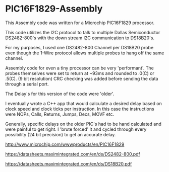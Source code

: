 # PIC16F1829-Assembly
This Assembly code was written for a Microchip PIC16F1829 processor.

This code utilizes the I2C protocol to talk to multiple Dallas Semiconductor DS2482-800's with the down stream I2C communication to DS18B20's.

For my purposes, I used one DS2482-800 Channel per DS18B20 probe even though the 1-Wire protocol allows multiple probes to hang off the same channel.

Assembly code for even a tiny processor can be very 'performant'.
The probes themselves were set to return at ~93ms and rounded to .0(C) or .5(C). (9 bit resolution)
CRC checking was added before sending the data through a serial port.

The Delay's for this version of the code were 'older'.

I eventually wrote a C++ app that would calculate a desired delay based on clock speed and clock ticks per instruction. In this case the instructions were NOPs, Calls, Returns, Jumps, Decs, MOVF etc.

Generally, specific delays on the older PIC's had to be hand calculated and were painful to get right. I 'brute forced' it and cycled through every possibility (24 bit precision) to get an accurate delay.


http://www.microchip.com/wwwproducts/en/PIC16F1829 

https://datasheets.maximintegrated.com/en/ds/DS2482-800.pdf 

https://datasheets.maximintegrated.com/en/ds/DS18B20.pdf
